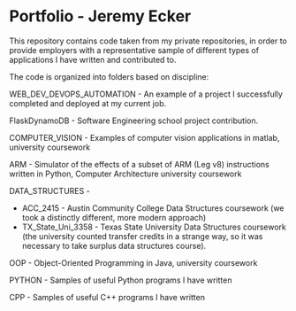 # Portfolio - Jeremy Ecker

This repository contains code taken from my private repositories, in order to provide employers with a representative sample of different types of applications I have written and contributed to.

The code is organized into folders based on discipline:

WEB_DEV_DEVOPS_AUTOMATION - An example of a project I successfully completed and deployed at my current job.

FlaskDynamoDB - Software Engineering school project contribution.

COMPUTER_VISION - Examples of computer vision applications in matlab, university coursework

ARM - Simulator of the effects of a subset of ARM (Leg v8) instructions written in Python, Computer Architecture university coursework

DATA_STRUCTURES -
  - ACC_2415 - Austin Community College Data Structures coursework (we took a distinctly different, more modern approach)
  - TX_State_Uni_3358 - Texas State University Data Structures coursework (the university counted transfer credits in a strange way,
    so it was necessary to take surplus data structures course).

OOP - Object-Oriented Programming in Java, university coursework

PYTHON - Samples of useful Python programs I have written

CPP - Samples of useful C++ programs I have written
